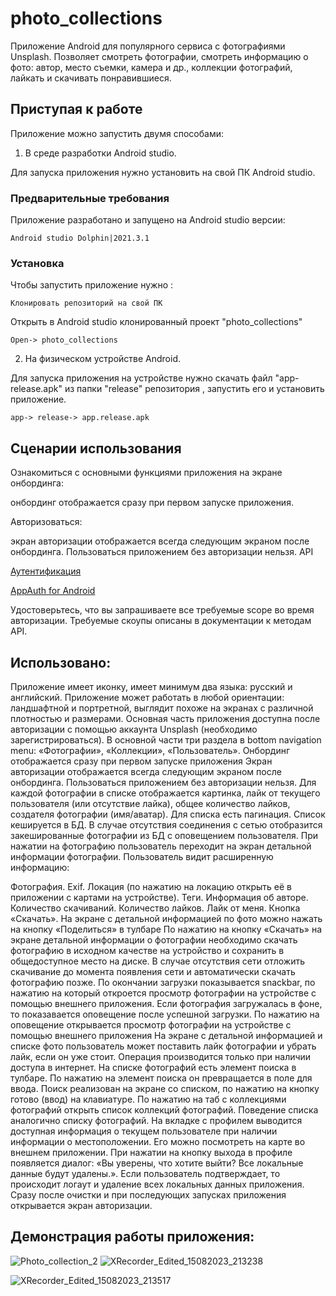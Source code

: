 # photo_collections

Приложение Android для популярного сервиса с фотографиями Unsplash.
Позволяет смотреть фотографии, смотреть информацию о фото: автор, место съемки, камера и др.,  коллекции фотографий, 
лайкать и скачивать понравившиеся.

## Приступая к работе

Приложение можно запустить двумя способами: 

1. В среде разработки Android studio.
   
Для запуска приложения нужно установить на свой ПК  Android studio. 

### Предварительные требования

Приложение разработано и запущено на Android studio версии:  

```
Android studio Dolphin|2021.3.1 
```

### Установка

Чтобы запустить приложение нужно :

```
Клонировать репозиторий на свой ПК
```

Открыть в Android studio клонированный проект "photo_collections"

```
Open-> photo_collections
```

2. На физическом устройстве Android.

Для запуска приложения на устройстве нужно скачать файл "app-release.apk" из папки "release" репозитория , запустить его и установить приложение.

```
app-> release-> app.release.apk
```

## Сценарии использования

Ознакомиться с основными функциями приложения на экране онбординга:

онбординг отображается сразу при первом запуске приложения.

Авторизоваться:

экран авторизации отображается всегда следующим экраном после онбординга.
Пользоваться приложением без авторизации нельзя.
API

<a href="https://unsplash.com/documentation/user-authentication-workflow">Аутентификация</a>

<a href="https://github.com/openid/AppAuth-Android">  AppAuth for Android </a>

Удостоверьтесь, что вы запрашиваете все требуемые scope во время авторизации.
Требуемые скоупы описаны в документации к методам API.

## Использовано: 

Приложение имеет иконку, имеет минимум два языка: русский и английский.
Приложение может работать в любой ориентации: ландшафтной и портретной, выглядит похоже на экранах с различной плотностью и размерами.
Основная часть приложения доступна после авторизации с помощью аккаунта Unsplash (необходимо зарегистрироваться).
В основной части три раздела в bottom navigation menu: «Фотографии», «Коллекции», «Пользователь».
Онбординг отображается сразу при первом запуске приложения
Экран авторизации отображается всегда следующим экраном после онбординга.
Пользоваться приложением без авторизации нельзя.
Для каждой фотографии в списке отображается картинка, лайк от текущего пользователя (или отсутствие лайка), общее количество лайков, создателя фотографии (имя/аватар).
Для списка есть пагинация.
Список кешируется в БД.
В случае отсутствия соединения с сетью отобразится закешированные фотографии из БД с оповещением пользователя.
При нажатии на фотографию пользователь переходит на экран детальной информации фотографии.
Пользователь видит расширенную информацию:

Фотография.
Exif.
Локация (по нажатию на локацию открыть её в приложении с картами на устройстве).
Теги.
Информация об авторе.
Количество скачиваний.
Количество лайков.
Лайк от меня.
Кнопка «Скачать».
На экране с детальной информацией по фото можно нажать на кнопку «Поделиться» в тулбаре
По нажатию на кнопку «Скачать» на экране детальной информации о фотографии необходимо скачать фотографию в исходном качестве на устройство и сохранить в общедоступное место на диске.
В случае отсутствия сети отложить скачивание до момента появления сети и автоматически скачать фотографию позже.
По окончании загрузки показывается snackbar, по нажатию на который откроется просмотр фотографии на устройстве с помощью внешнего приложения.
Если фотография загружалась в фоне, то показавается оповещение после успешной загрузки.
По нажатию на оповещение открывается просмотр фотографии на устройстве с помощью внешнего приложения
На экране с детальной информацией и списке фото пользователь может поставить лайк фотографии и убрать лайк, если он уже стоит.
Операция производится только при наличии доступа в интернет.
На списке фотографий есть элемент поиска в тулбаре. По нажатию на элемент поиска он превращается в поле для ввода. 
Поиск реализован на экране со списком, по нажатию на кнопку готово (ввод) на клавиатуре.
По нажатию на таб с коллекциями фотографий открыть список коллекций фотографий.
Поведение списка аналогично списку фотографий.
На вкладке с профилем выводится доступная информация о текущем пользователе при наличии информации о местоположении. Его можно посмотреть на карте во внешнем приложении.
При нажатии на кнопку выхода в профиле появляется диалог: «Вы уверены, что хотите выйти? Все локальные данные будут удалены.».
Если пользователь подтверждает, то происходит логаут и удаление всех локальных данных приложения. 
Сразу после очистки и при последующих запусках приложения открывается экран авторизации.

## Демонстрация работы приложения:

![Photo_collection_2](https://github.com/AlexAAushev/photo_collections/assets/126689986/e9a26bf8-b624-4001-84ad-031e699a7662)    ![XRecorder_Edited_15082023_213238](https://github.com/AlexAAushev/photo_collections/assets/126689986/4860b66b-a0e4-4bb5-897a-7397775af468)






![XRecorder_Edited_15082023_213517](https://github.com/AlexAAushev/photo_collections/assets/126689986/929fa30a-a195-4566-adb9-9f32a0270aa3)
